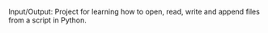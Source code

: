 Input/Output:
Project for learning how to open, read, write and append files from a script in Python.
